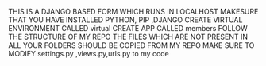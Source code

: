 THIS IS A DJANGO BASED FORM WHICH RUNS IN LOCALHOST
MAKESURE THAT YOU HAVE INSTALLED PYTHON, PIP ,DJANGO
CREATE VIRTUAL ENVIRONMENT CALLED virtual
CREATE APP CALLED members 
FOLLOW THE STRUCTURE OF MY REPO
THE FILES WHICH ARE NOT PRESENT IN ALL YOUR FOLDERS SHOULD BE COPIED FROM MY REPO
MAKE SURE TO MODIFY settings.py ,views.py,urls.py to my code 
